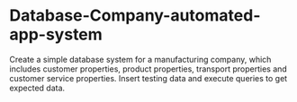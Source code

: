 # Database-Company-automated-app-system
Create a simple database system for a manufacturing company, which includes customer properties, product properties, transport properties and customer service properties. Insert testing data and execute queries to get expected data.
